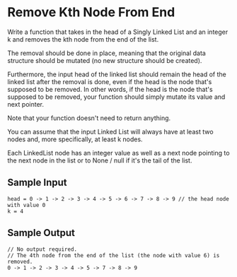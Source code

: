 # Remove Kth Node From End

Write a function that takes in the head of a Singly Linked List and an integer k and removes the kth node from the end of the list.

The removal should be done in place, meaning that the original data structure should be mutated (no new structure should be created).

Furthermore, the input head of the linked list should remain the head of the linked list after the removal is done, even if the head is the node that's supposed to be removed. In other words, if the head is the node that's supposed to be removed, your function should simply mutate its value and next pointer.

Note that your function doesn't need to return anything.

You can assume that the input Linked List will always have at least two nodes and, more specifically, at least k nodes.

Each LinkedList node has an integer value as well as a next node pointing to the next node in the list or to None / null if it's the tail of the list.

## Sample Input
```
head = 0 -> 1 -> 2 -> 3 -> 4 -> 5 -> 6 -> 7 -> 8 -> 9 // the head node with value 0
k = 4
```

## Sample Output
```
// No output required.
// The 4th node from the end of the list (the node with value 6) is removed.
0 -> 1 -> 2 -> 3 -> 4 -> 5 -> 7 -> 8 -> 9
```
